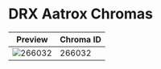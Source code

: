 # DRX Aatrox Chromas

| Preview | Chroma ID |
|---------|-----------|
| ![266032](https://raw.communitydragon.org/latest/plugins/rcp-be-lol-game-data/global/default/v1/champion-chroma-images/266/266032.png) | 266032 |